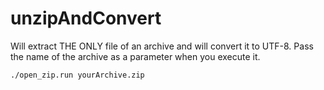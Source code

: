 # unzipAndConvert
Will extract THE ONLY file of an archive and will convert it to UTF-8.
Pass the name of the archive as a parameter when you execute it.
```
./open_zip.run yourArchive.zip
```
